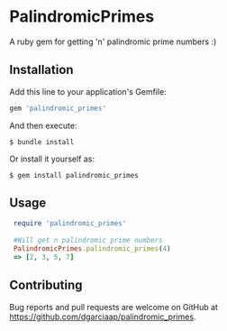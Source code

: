 # PalindromicPrimes

A ruby gem for getting 'n' palindromic prime numbers :)

## Installation

Add this line to your application's Gemfile:

```ruby
gem 'palindromic_primes'
```

And then execute:

    $ bundle install

Or install it yourself as:

    $ gem install palindromic_primes

## Usage
```ruby
 require 'palindromic_primes'
 
 #Will get n palindromic prime numbers
 PalindromicPrimes.palindromic_primes(4)
 => [2, 3, 5, 7] 
```


## Contributing

Bug reports and pull requests are welcome on GitHub at https://github.com/dgarciaap/palindromic_primes.

